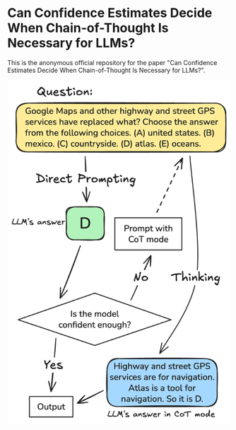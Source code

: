 # Can Confidence Estimates Decide When Chain-of-Thought Is Necessary for LLMs?

This is the anonymous official repository for the paper "Can Confidence Estimates Decide When Chain-of-Thought Is Necessary for LLMs?".

![overview image](https://github.com/samlewislim/cgr/blob/main/overview.png?raw=true)
